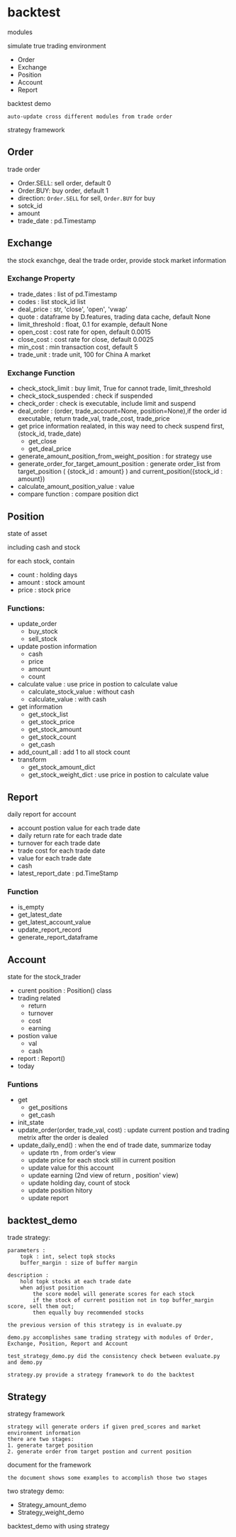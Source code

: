 # backtest

modules

simulate true trading environment


- Order
- Exchange
- Position
- Account
- Report

backtest demo
    
    auto-update cross different modules from trade order

strategy framework

## Order

trade order
- Order.SELL: sell order, default 0
- Order.BUY: buy order, default 1
- direction: `Order.SELL` for sell, `Order.BUY` for buy
- sotck_id
- amount
- trade_date : pd.Timestamp

## Exchange

the stock exanchge, deal the trade order, provide stock market information

### Exchange Property
- trade_dates : list of pd.Timestamp
- codes : list stock_id list
- deal_price : str, 'close', 'open', 'vwap'
- quote : dataframe by D.features, trading data cache, default None
- limit_threshold : float, 0.1 for example, default None
- open_cost : cost rate for open, default 0.0015
- close_cost : cost rate for close, default 0.0025
- min_cost : min transaction cost, default 5
- trade_unit : trade unit, 100 for China A market

### Exchange Function
- check_stock_limit : buy limit, True for cannot trade, limit_threshold
- check_stock_suspended : check if suspended
- check_order : check is executable, include limit and suspend
- deal_order : (order, trade_account=None, position=None),if the order id executable, return trade_val, trade_cost, trade_price
- get price information realated, in this way need to check suspend first, (stock_id, trade_date)
    - get_close
    - get_deal_price
- generate_amount_position_from_weight_position : for strategy use
- generate_order_for_target_amount_position : generate order_list from target_position ( {stock_id : amount} ) and current_position({stock_id : amount})
- calculate_amount_position_value : value
- compare function : compare position dict

## Position

state of asset

including cash and stock

for each stock, contain 
- count : holding days
- amount : stock amount
- price : stock price

### Functions:
- update_order
    - buy_stock
    - sell_stock
- update postion information
    - cash
    - price
    - amount
    - count
- calculate value : use price in postion to calculate value
    - calculate_stock_value : without cash
    - calculate_value : with cash
- get information
    - get_stock_list
    - get_stock_price
    - get_stock_amount
    - get_stock_count
    - get_cash
- add_count_all : add 1 to all stock count
- transform
    - get_stock_amount_dict
    - get_stock_weight_dict : use price in postion to calculate value

## Report

daily report for account

- account postion value for each trade date
- daily return rate for each trade date
- turnover for each trade date
- trade cost for each trade date
- value for each trade date
- cash
- latest_report_date : pd.TimeStamp
    
### Function
- is_empty
- get_latest_date
- get_latest_account_value
- update_report_record
- generate_report_dataframe

## Account

state for the stock_trader

- curent position : Position() class
- trading related
    - return
    - turnover
    - cost
    - earning
- postion value
    - val 
    - cash
- report : Report()
- today

### Funtions

- get 
    - get_positions
    - get_cash
- init_state
- update_order(order, trade_val, cost) : update current postion and trading metrix after the order is dealed
- update_daily_end() : when the end of trade date, summarize today 
    - update rtn , from order's view
    - update price for each stock still in current position
    - update value for this account
    - update earning (2nd view of return , position' view)
    - update holding day, count of stock
    - update position hitory
    - update report
    

## backtest_demo

trade strategy:
    
    parameters : 
        topk : int, select topk stocks
        buffer_margin : size of buffer margin
        
    description :
        hold topk stocks at each trade date
        when adjust position
            the score model will generate scores for each stock
            if the stock of current position not in top buffer_margin score, sell them out;
            then equally buy recommended stocks
    
    the previous version of this strategy is in evaluate.py
    
    demo.py accomplishes same trading strategy with modules of Order, Exchange, Position, Report and Account
    
    test_strategy_demo.py did the consistency check between evaluate.py and demo.py
    
    strategy.py provide a strategy framework to do the backtest 

## Strategy

strategy framework

    strategy will generate orders if given pred_scores and market environment information
    there are two stages:
    1. generate target position
    2. generate order from target postion and current position

document for the framework

    the document shows some examples to accomplish those two stages

two strategy demo: 
- Strategy_amount_demo
- Strategy_weight_demo

backtest_demo with using strategy
